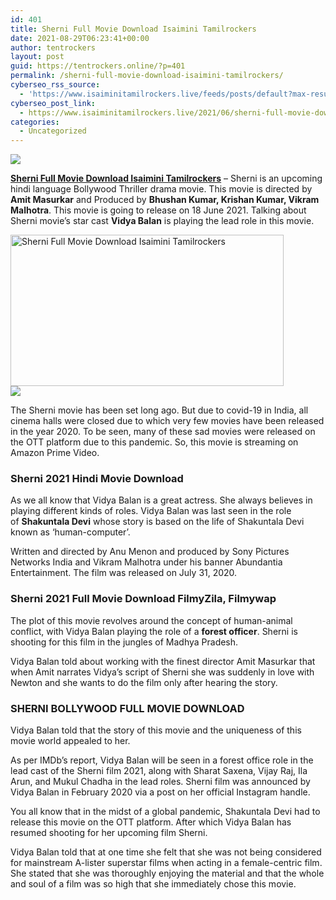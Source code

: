 ```yaml
---
id: 401
title: Sherni Full Movie Download Isaimini Tamilrockers
date: 2021-08-29T06:23:41+00:00
author: tentrockers
layout: post
guid: https://tentrockers.online/?p=401
permalink: /sherni-full-movie-download-isaimini-tamilrockers/
cyberseo_rss_source:
  - 'https://www.isaiminitamilrockers.live/feeds/posts/default?max-results=150&start-index=1'
cyberseo_post_link:
  - https://www.isaiminitamilrockers.live/2021/06/sherni-full-movie-download-isaimini.html
categories:
  - Uncategorized
---
```

<div class="media_block">
  <img src="https://1.bp.blogspot.com/-8xON0979Hh4/YMjOxT514jI/AAAAAAAAA3E/f0YtNPVJosYtCwXD3pRzhLXBCqQ-TpbjACLcBGAsYHQ/s72-w437-h242-c/Sherni%2B1.jpg" class="media_thumbnail" />
</div>

<meta content="Sherni Full Movie Download Isaimini Tamilrockers – Sherni is an upcoming hindi language Bollywood Thriller drama movie. This movie is direc..." name="twitter:description" />

  


<center>
</center>

**[Sherni Full Movie Download Isaimini Tamilrockers](https://www.tamilrockers.co.nz/sherni-full-movie-download-tamilrockers/)** – Sherni is an upcoming hindi language Bollywood Thriller drama movie. This movie is directed by **Amit Masurkar**&nbsp;and Produced by&nbsp;**Bhushan Kumar, Krishan Kumar, Vikram Malhotra**. This movie is going to release on 18 June 2021. Talking about Sherni movie’s star cast&nbsp;**Vidya Balan**&nbsp;is playing the lead role in this movie.

<div class="separator">
  <a href="https://1.bp.blogspot.com/-8xON0979Hh4/YMjOxT514jI/AAAAAAAAA3E/f0YtNPVJosYtCwXD3pRzhLXBCqQ-TpbjACLcBGAsYHQ/s640/Sherni%2B1.jpg"><img loading="lazy" alt="Sherni Full Movie Download Isaimini Tamilrockers" border="0" data-original-height="360" data-original-width="640" height="242" src="https://1.bp.blogspot.com/-8xON0979Hh4/YMjOxT514jI/AAAAAAAAA3E/f0YtNPVJosYtCwXD3pRzhLXBCqQ-TpbjACLcBGAsYHQ/w437-h242/Sherni%2B1.jpg" width="437" /></a>
</div>



<div class="separator">
  <a href="https://bonepa.com/1d8ec7348b/2b6fd1dd06/?placementName=default"><img border="0" data-original-height="250" data-original-width="300" src="https://1.bp.blogspot.com/-72hLpq_WqQ4/YMjPdnyVjCI/AAAAAAAAA3M/AExHfS8lMK8uyY1SNB2OU5PSVvy5IgLfwCLcBGAsYHQ/s0/e854879156f0849f3d27a89db88ed039.png" /></a>
</div>

The Sherni movie has been set long ago. But due to covid-19 in India, all cinema halls were closed due to which very few movies have been released in the year 2020. To be seen, many of these sad movies were released on the OTT platform due to this pandemic. So, this movie is streaming on Amazon Prime Video.

### Sherni 2021 Hindi Movie Download&nbsp;

As we all know that Vidya Balan is a great actress. She always believes in playing different kinds of roles. Vidya Balan was last seen in the role of&nbsp;**Shakuntala Devi**&nbsp;whose story is based on the life of Shakuntala Devi known as ‘human-computer’.

Written and directed by Anu Menon and produced by Sony Pictures Networks India and Vikram Malhotra under his banner Abundantia Entertainment. The film was released on July 31, 2020.

### Sherni 2021 Full Movie Download FilmyZila, Filmywap

The plot of this movie revolves around the concept of human-animal conflict, with Vidya Balan playing the role of a&nbsp;**forest officer**. Sherni is shooting for this film in the jungles of Madhya Pradesh.

Vidya Balan told about working with the finest director Amit Masurkar that when Amit narrates Vidya’s script of Sherni she was suddenly in love with Newton and she wants to do the film only after hearing the story.

### SHERNI BOLLYWOOD FULL MOVIE DOWNLOAD

Vidya Balan told that the story of this movie and the uniqueness of this movie world appealed to her.

As per IMDb’s report, Vidya Balan will be seen in a forest office role in the lead cast of the Sherni film 2021, along with Sharat Saxena, Vijay Raj, Ila Arun, and Mukul Chadha in the lead roles. Sherni film was announced by Vidya Balan in February 2020 via a post on her official Instagram handle.

You all know that in the midst of a global pandemic, Shakuntala Devi had to release this movie on the OTT platform. After which Vidya Balan has resumed shooting for her upcoming film Sherni.

Vidya Balan told that at one time she felt that she was not being considered for mainstream A-lister superstar films when acting in a female-centric film. She stated that she was thoroughly enjoying the material and that the whole and soul of a film was so high that she immediately chose this movie.

<center>
</center>